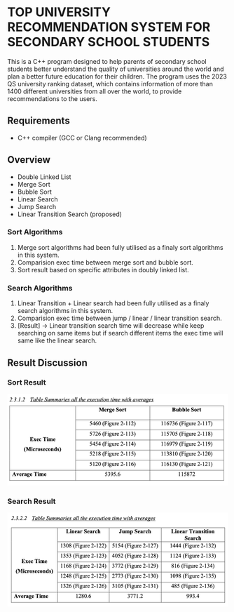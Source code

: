 # TOP UNIVERSITY RECOMMENDATION SYSTEM FOR SECONDARY SCHOOL STUDENTS

This is a C++ program designed to help parents of secondary school students better understand the quality of universities around the world and plan a better future education for their children. The program uses the 2023 QS university ranking dataset, which contains information of more than 1400 different universities from all over the world, to provide recommendations to the users.


## Requirements

- C++ compiler (GCC or Clang recommended)


## Overview
- Double Linked List
- Merge Sort
- Bubble Sort
- Linear Search
- Jump Search
- Linear Transition Search (proposed)

### Sort Algorithms
1. Merge sort algorithms had been fully utilised as a finaly sort algorithms in this system.
2. Comparision exec time between merge sort and bubble sort.
3. Sort result based on specific attributes in doubly linked list.

### Search Algorithms
1. Linear Transition + Linear search had been fully utilised as a finaly search algorithms in this system. 
2. Comparision exec time between jump / linear / linear transition search.
3. [Result] -> Linear transition search time will decrease while keep searching on same items but if search different items the exec time will same like the linear search.

## Result Discussion
### Sort Result
<p align="left" width="100%">
    <img src="/Result/Sort_result.png" width="700">
</p>

### Search Result
<p align="left" width="100%">
    <img src="/Result/Search_result.png" width="700">
</p>
